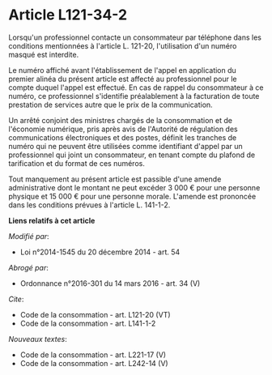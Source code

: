 # Article L121-34-2

Lorsqu'un professionnel contacte un consommateur par téléphone dans les conditions mentionnées à l'article L. 121-20,
l'utilisation d'un numéro masqué est interdite. 

Le numéro affiché avant l'établissement de l'appel en application du premier alinéa du présent article est affecté au
professionnel pour le compte duquel l'appel est effectué. En cas de rappel du consommateur à ce numéro, ce professionnel
s'identifie préalablement à la facturation de toute prestation de services autre que le prix de la communication. 

Un arrêté conjoint des ministres chargés de la consommation et de l'économie numérique, pris après avis de l'Autorité de
régulation des communications électroniques et des postes, définit les tranches de numéro qui ne peuvent être utilisées comme
identifiant d'appel par un professionnel qui joint un consommateur, en tenant compte du plafond de tarification et du format
de ces numéros. 

Tout manquement au présent article est passible d'une amende administrative dont le montant ne peut excéder 3 000 € pour une
personne physique et 15 000 € pour une personne morale. L'amende est prononcée dans les conditions prévues à l'article L.
141-1-2.

**Liens relatifs à cet article**

_Modifié par_:

  - Loi n°2014-1545 du 20 décembre 2014 - art. 54

_Abrogé par_:

  - Ordonnance n°2016-301 du 14 mars 2016 - art. 34 (V)

_Cite_:

  - Code de la consommation - art. L121-20 (VT)
  - Code de la consommation - art. L141-1-2

_Nouveaux textes_:

  - Code de la consommation - art. L221-17 (V)
  - Code de la consommation - art. L242-14 (V)
